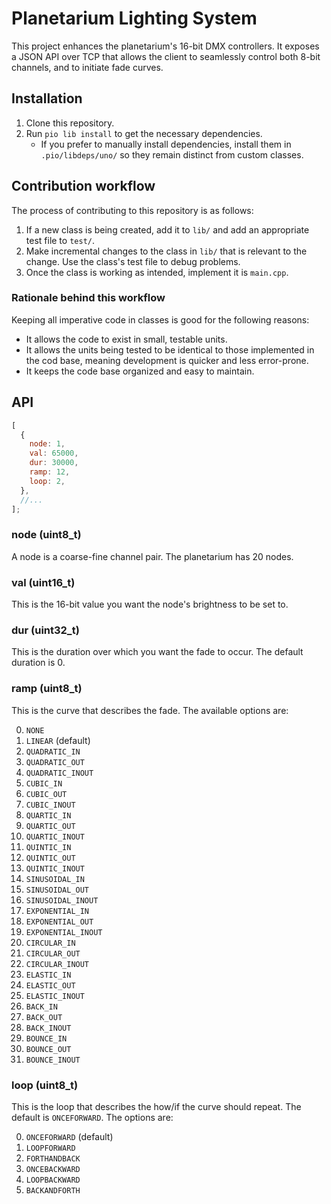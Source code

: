 # Planetarium Lighting System

This project enhances the planetarium's 16-bit DMX controllers. It exposes a JSON API over TCP that allows the client to seamlessly control both 8-bit channels, and to initiate fade curves.

## Installation

1. Clone this repository.
1. Run `pio lib install` to get the necessary dependencies.
   - If you prefer to manually install dependencies, install them in `.pio/libdeps/uno/` so they remain distinct from custom classes.

## Contribution workflow

The process of contributing to this repository is as follows:

1. If a new class is being created, add it to `lib/` and add an appropriate test file to `test/`.
1. Make incremental changes to the class in `lib/` that is relevant to the change. Use the class's test file to debug problems.
1. Once the class is working as intended, implement it is `main.cpp`.

### Rationale behind this workflow

Keeping all imperative code in classes is good for the following reasons:

- It allows the code to exist in small, testable units.
- It allows the units being tested to be identical to those implemented in the cod base, meaning development is quicker and less error-prone.
- It keeps the code base organized and easy to maintain.

## API

```js
[
  {
    node: 1,
    val: 65000,
    dur: 30000,
    ramp: 12,
    loop: 2,
  },
  //...
];
```

### node (uint8_t)

A node is a coarse-fine channel pair. The planetarium has 20 nodes.

### val (uint16_t)

This is the 16-bit value you want the node's brightness to be set to.

### dur (uint32_t)

This is the duration over which you want the fade to occur. The default duration is 0.

### ramp (uint8_t)

This is the curve that describes the fade. The available options are:

0. `NONE`
1. `LINEAR` (default)
1. `QUADRATIC_IN`
1. `QUADRATIC_OUT`
1. `QUADRATIC_INOUT`
1. `CUBIC_IN`
1. `CUBIC_OUT`
1. `CUBIC_INOUT`
1. `QUARTIC_IN`
1. `QUARTIC_OUT`
1. `QUARTIC_INOUT`
1. `QUINTIC_IN`
1. `QUINTIC_OUT`
1. `QUINTIC_INOUT`
1. `SINUSOIDAL_IN`
1. `SINUSOIDAL_OUT`
1. `SINUSOIDAL_INOUT`
1. `EXPONENTIAL_IN`
1. `EXPONENTIAL_OUT`
1. `EXPONENTIAL_INOUT`
1. `CIRCULAR_IN`
1. `CIRCULAR_OUT`
1. `CIRCULAR_INOUT`
1. `ELASTIC_IN`
1. `ELASTIC_OUT`
1. `ELASTIC_INOUT`
1. `BACK_IN`
1. `BACK_OUT`
1. `BACK_INOUT`
1. `BOUNCE_IN`
1. `BOUNCE_OUT`
1. `BOUNCE_INOUT`

### loop (uint8_t)

This is the loop that describes the how/if the curve should repeat. The default is `ONCEFORWARD`. The options are:

0. `ONCEFORWARD` (default)
1. `LOOPFORWARD`
1. `FORTHANDBACK`
1. `ONCEBACKWARD`
1. `LOOPBACKWARD`
1. `BACKANDFORTH`
